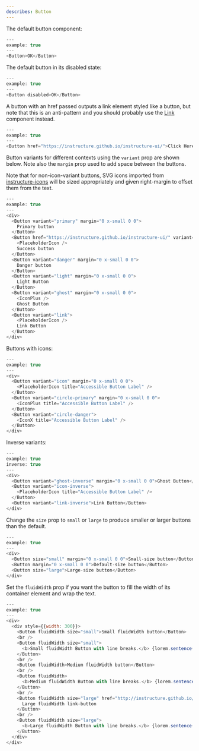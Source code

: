 ```yaml
---
describes: Button
---
```


The default button component:

```js
---
example: true
---
<Button>OK</Button>
```

The default button in its disabled state:

```js
---
example: true
---
<Button disabled>OK</Button>
```

A button with an href passed outputs a link element styled like a button, but note that
this is an anti-pattern and you should probably use the [Link](#Link) component instead.

```js
---
example: true
---
<Button href="https://instructure.github.io/instructure-ui/">Click Here</Button>
```

Button variants for different contexts using the `variant` prop are shown below. Note also
the `margin` prop used to add space between the buttons.

Note that for non-icon-variant buttons, SVG icons imported from
[instructure-icons](http://instructure.github.io/instructure-icons/)
will be sized appropriately and given right-margin to offset them from the text.

```js
---
example: true
---
<div>
  <Button variant="primary" margin="0 x-small 0 0">
    Primary button
  </Button>
  <Button href="https://instructure.github.io/instructure-ui/" variant="success" margin="0 x-small 0 0">
    <PlaceholderIcon />
    Success button
  </Button>
  <Button variant="danger" margin="0 x-small 0 0">
    Danger button
  </Button>
  <Button variant="light" margin="0 x-small 0 0">
    Light Button
  </Button>
  <Button variant="ghost" margin="0 x-small 0 0">
    <IconPlus />
    Ghost Button
  </Button>
  <Button variant="link">
    <PlaceholderIcon />
    Link Button
  </Button>
</div>
```

Buttons with icons:

```js
---
example: true
---
<div>
  <Button variant="icon" margin="0 x-small 0 0">
    <PlaceholderIcon title="Accessible Button Label" />
  </Button>
  <Button variant="circle-primary" margin="0 x-small 0 0">
    <IconPlus title="Accessible Button Label" />
  </Button>
  <Button variant="circle-danger">
    <IconX title="Accessible Button Label" />
  </Button>
</div>
```

Inverse variants:

```js
---
example: true
inverse: true
---
<div>
  <Button variant="ghost-inverse" margin="0 x-small 0 0">Ghost Button</Button>
  <Button variant="icon-inverse">
    <PlaceholderIcon title="Accessible Button Label" />
  </Button>
  <Button variant="link-inverse">Link Button</Button>
</div>
```

Change the `size` prop to `small` or `large` to produce smaller or larger buttons than the default.

```js
---
example: true
---
<div>
  <Button size="small" margin="0 x-small 0 0">Small-size button</Button>
  <Button margin="0 x-small 0 0">Default-size button</Button>
  <Button size="large">Large-size button</Button>
</div>
```

Set the `fluidWidth` prop if you want the button to fill the width of its container element
and wrap the text.

```js
---
example: true
---
<div>
  <div style={{width: 300}}>
    <Button fluidWidth size="small">Small fluidWidth button</Button>
    <br />
    <Button fluidWidth size="small">
      <b>Small fluidWidth Button with line breaks.</b> {lorem.sentence()}
    </Button>
    <br />
    <Button fluidWidth>Medium fluidWidth button</Button>
    <br />
    <Button fluidWidth>
      <b>Medium fluidWidth Button with line breaks.</b> {lorem.sentence()}
    </Button>
    <br />
    <Button fluidWidth size="large" href="http://instructure.github.io/instructure-ui">
      Large fluidWidth link-button
    </Button>
    <br />
    <Button fluidWidth size="large">
      <b>Large fluidWidth Button with line breaks.</b> {lorem.sentence()}
    </Button>
  </div>
</div>
```

